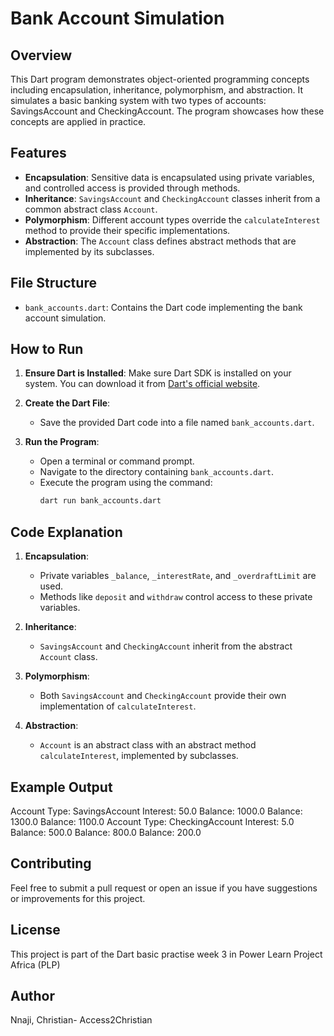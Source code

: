 # Bank Account Simulation

## Overview

This Dart program demonstrates object-oriented programming concepts including encapsulation, inheritance, polymorphism, and abstraction. It simulates a basic banking system with two types of accounts: SavingsAccount and CheckingAccount. The program showcases how these concepts are applied in practice.

## Features

- **Encapsulation**: Sensitive data is encapsulated using private variables, and controlled access is provided through methods.
- **Inheritance**: `SavingsAccount` and `CheckingAccount` classes inherit from a common abstract class `Account`.
- **Polymorphism**: Different account types override the `calculateInterest` method to provide their specific implementations.
- **Abstraction**: The `Account` class defines abstract methods that are implemented by its subclasses.

## File Structure

- `bank_accounts.dart`: Contains the Dart code implementing the bank account simulation.

## How to Run

1. **Ensure Dart is Installed**: Make sure Dart SDK is installed on your system. You can download it from [Dart's official website](https://dart.dev/get-dart).

2. **Create the Dart File**:
   - Save the provided Dart code into a file named `bank_accounts.dart`.

3. **Run the Program**:
   - Open a terminal or command prompt.
   - Navigate to the directory containing `bank_accounts.dart`.
   - Execute the program using the command:
     ```sh
     dart run bank_accounts.dart
     ```

## Code Explanation

1. **Encapsulation**:
   - Private variables `_balance`, `_interestRate`, and `_overdraftLimit` are used.
   - Methods like `deposit` and `withdraw` control access to these private variables.

2. **Inheritance**:
   - `SavingsAccount` and `CheckingAccount` inherit from the abstract `Account` class.

3. **Polymorphism**:
   - Both `SavingsAccount` and `CheckingAccount` provide their own implementation of `calculateInterest`.

4. **Abstraction**:
   - `Account` is an abstract class with an abstract method `calculateInterest`, implemented by subclasses.

## Example Output
Account Type: SavingsAccount Interest: 50.0 Balance: 1000.0 Balance: 1300.0 Balance: 1100.0 Account Type: CheckingAccount Interest: 5.0 Balance: 500.0 Balance: 800.0 Balance: 200.0


## Contributing

Feel free to submit a pull request or open an issue if you have suggestions or improvements for this project.

## License

This project is part of the Dart basic practise week 3 in Power Learn Project Africa (PLP)

## Author
Nnaji, Christian- Access2Christian